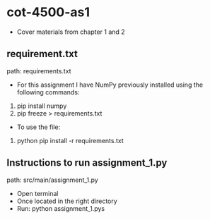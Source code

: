 # cot-4500-as1
- Cover materials from chapter 1 and 2

## requirement.txt
path: requirements.txt

- For this assignment I have NumPy previously installed using the following commands:
1. pip install numpy
2. pip freeze > requirements.txt 
- To use the file: 
1. python pip install -r requirements.txt

## Instructions to run assignment_1.py
path: src/main/assignment_1.py

- Open terminal
- Once located in the right directory 
- Run: python assignment_1.pys